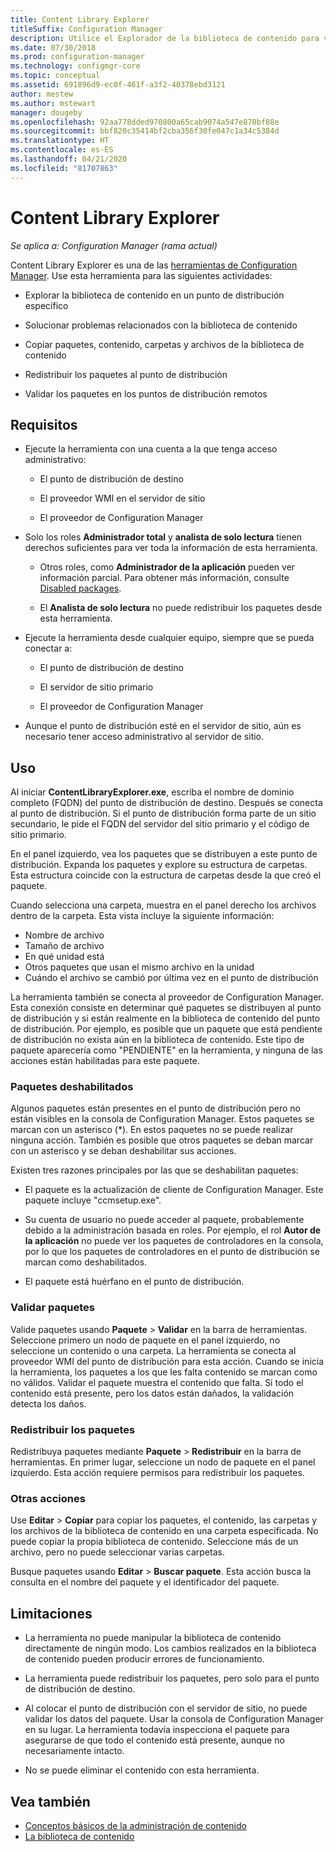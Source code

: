 ```yaml
---
title: Content Library Explorer
titleSuffix: Configuration Manager
description: Utilice el Explorador de la biblioteca de contenido para ver y solucionar problemas de la biblioteca de contenido en un punto de distribución de Configuration Manager.
ms.date: 07/30/2018
ms.prod: configuration-manager
ms.technology: configmgr-core
ms.topic: conceptual
ms.assetid: 691896d9-ec0f-461f-a3f2-40378ebd3121
author: mestew
ms.author: mstewart
manager: dougeby
ms.openlocfilehash: 92aa778dded970800a65cab9074a547e870bf88e
ms.sourcegitcommit: bbf820c35414bf2cba356f30fe047c1a34c5384d
ms.translationtype: HT
ms.contentlocale: es-ES
ms.lasthandoff: 04/21/2020
ms.locfileid: "81707863"
---
```

# <a name="content-library-explorer"></a>Content Library Explorer

*Se aplica a: Configuration Manager (rama actual)*

Content Library Explorer es una de las [herramientas de Configuration Manager](tools.md). Use esta herramienta para las siguientes actividades:  

- Explorar la biblioteca de contenido en un punto de distribución específico  

- Solucionar problemas relacionados con la biblioteca de contenido  

- Copiar paquetes, contenido, carpetas y archivos de la biblioteca de contenido  

- Redistribuir los paquetes al punto de distribución  

- Validar los paquetes en los puntos de distribución remotos  



## <a name="requirements"></a>Requisitos

- Ejecute la herramienta con una cuenta a la que tenga acceso administrativo:  

    - El punto de distribución de destino  

    - El proveedor WMI en el servidor de sitio  

    - El proveedor de Configuration Manager  

- Solo los roles **Administrador total** y **analista de solo lectura** tienen derechos suficientes para ver toda la información de esta herramienta.  

    - Otros roles, como **Administrador de la aplicación** pueden ver información parcial. Para obtener más información, consulte [Disabled packages](#bkmk_disabled-packages).  

    - El **Analista de solo lectura** no puede redistribuir los paquetes desde esta herramienta.  

- Ejecute la herramienta desde cualquier equipo, siempre que se pueda conectar a:  

    - El punto de distribución de destino  

    - El servidor de sitio primario  

    - El proveedor de Configuration Manager  

- Aunque el punto de distribución esté en el servidor de sitio, aún es necesario tener acceso administrativo al servidor de sitio.  



## <a name="usage"></a>Uso 

Al iniciar **ContentLibraryExplorer.exe**, escriba el nombre de dominio completo (FQDN) del punto de distribución de destino. Después se conecta al punto de distribución. Si el punto de distribución forma parte de un sitio secundario, le pide el FQDN del servidor del sitio primario y el código de sitio primario.

En el panel izquierdo, vea los paquetes que se distribuyen a este punto de distribución. Expanda los paquetes y explore su estructura de carpetas. Esta estructura coincide con la estructura de carpetas desde la que creó el paquete.

Cuando selecciona una carpeta, muestra en el panel derecho los archivos dentro de la carpeta. Esta vista incluye la siguiente información: 
- Nombre de archivo
- Tamaño de archivo
- En qué unidad está
- Otros paquetes que usan el mismo archivo en la unidad
- Cuándo el archivo se cambió por última vez en el punto de distribución

La herramienta también se conecta al proveedor de Configuration Manager. Esta conexión consiste en determinar qué paquetes se distribuyen al punto de distribución y si están realmente en la biblioteca de contenido del punto de distribución. Por ejemplo, es posible que un paquete que está pendiente de distribución no exista aún en la biblioteca de contenido. Este tipo de paquete aparecería como "PENDIENTE" en la herramienta, y ninguna de las acciones están habilitadas para este paquete.


### <a name="disabled-packages"></a><a name="bkmk_disabled-packages"></a> Paquetes deshabilitados

Algunos paquetes están presentes en el punto de distribución pero no están visibles en la consola de Configuration Manager. Estos paquetes se marcan con un asterisco (\*). En estos paquetes no se puede realizar ninguna acción. También es posible que otros paquetes se deban marcar con un asterisco y se deban deshabilitar sus acciones. 

Existen tres razones principales por las que se deshabilitan paquetes:  

- El paquete es la actualización de cliente de Configuration Manager. Este paquete incluye "ccmsetup.exe".  

- Su cuenta de usuario no puede acceder al paquete, probablemente debido a la administración basada en roles. Por ejemplo, el rol **Autor de la aplicación** no puede ver los paquetes de controladores en la consola, por lo que los paquetes de controladores en el punto de distribución se marcan como deshabilitados.  

- El paquete está huérfano en el punto de distribución.  


### <a name="validate-packages"></a>Validar paquetes

Valide paquetes usando **Paquete** > **Validar** en la barra de herramientas. Seleccione primero un nodo de paquete en el panel izquierdo, no seleccione un contenido o una carpeta. La herramienta se conecta al proveedor WMI del punto de distribución para esta acción. Cuando se inicia la herramienta, los paquetes a los que les falta contenido se marcan como no válidos. Validar el paquete muestra el contenido que falta. Si todo el contenido está presente, pero los datos están dañados, la validación detecta los daños.


### <a name="redistribute-packages"></a>Redistribuir los paquetes

Redistribuya paquetes mediante **Paquete** > **Redistribuir** en la barra de herramientas. En primer lugar, seleccione un nodo de paquete en el panel izquierdo. Esta acción requiere permisos para redistribuir los paquetes.


### <a name="other-actions"></a>Otras acciones

Use **Editar** > **Copiar** para copiar los paquetes, el contenido, las carpetas y los archivos de la biblioteca de contenido en una carpeta especificada. No puede copiar la propia biblioteca de contenido. Seleccione más de un archivo, pero no puede seleccionar varias carpetas.

Busque paquetes usando **Editar** > **Buscar paquete**. Esta acción busca la consulta en el nombre del paquete y el identificador del paquete.



## <a name="limitations"></a>Limitaciones

- La herramienta no puede manipular la biblioteca de contenido directamente de ningún modo. Los cambios realizados en la biblioteca de contenido pueden producir errores de funcionamiento.  

- La herramienta puede redistribuir los paquetes, pero solo para el punto de distribución de destino.  

- Al colocar el punto de distribución con el servidor de sitio, no puede validar los datos del paquete. Usar la consola de Configuration Manager en su lugar. La herramienta todavía inspecciona el paquete para asegurarse de que todo el contenido está presente, aunque no necesariamente intacto.  

- No se puede eliminar el contenido con esta herramienta.



## <a name="see-also"></a>Vea también

- [Conceptos básicos de la administración de contenido](../plan-design/hierarchy/fundamental-concepts-for-content-management.md)
- [La biblioteca de contenido](../plan-design/hierarchy/the-content-library.md)
